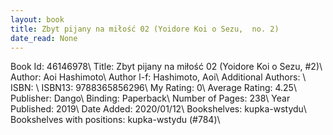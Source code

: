 ```yaml
---
layout: book
title: Zbyt pijany na miłość 02 (Yoidore Koi o Sezu,  no. 2)
date_read: None
---
```


Book Id: 46146978\ 
Title: Zbyt pijany na miłość 02 (Yoidore Koi o Sezu, #2)\ 
Author: Aoi Hashimoto\ 
Author l-f: Hashimoto, Aoi\ 
Additional Authors: \ 
ISBN: \ 
ISBN13: 9788365856296\ 
My Rating: 0\ 
Average Rating: 4.25\ 
Publisher: Dango\ 
Binding: Paperback\ 
Number of Pages: 238\ 
Year Published: 2019\ 
Date Added: 2020/01/12\ 
Bookshelves: kupka-wstydu\ 
Bookshelves with positions: kupka-wstydu (#784)\ 

